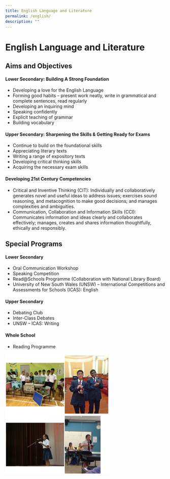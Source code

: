 ```yaml
---
title: English Language and Literature
permalink: /english/
description: ""
---
```

English Language and Literature
===============================

Aims and Objectives
-------------------

#### **Lower Secondary: Building A Strong Foundation**

*   Developing a love for the English Language
*   Forming good habits – present work neatly, write in grammatical and complete sentences, read regularly
*   Developing an inquiring mind
*   Speaking confidently
*   Explicit teaching of grammar
*   Building vocabulary

#### **Upper Secondary: Sharpening the Skills & Getting Ready for Exams**

*   Continue to build on the foundational skills
*   Appreciating literary texts
*   Writing a range of expository texts
*   Developing critical thinking skills
*   Acquiring the necessary exam skills

#### **Developing 21st Century Competencies**

*   Critical and Inventive Thinking (CIT): Individually and collaboratively generates novel and useful ideas to address issues; exercises sound reasoning, and metacognition to make good decisions; and manages complexities and ambiguities.
*   Communication, Collaboration and Information Skills (CCI): Communicates information and ideas clearly and collaborates effectively; manages, creates and shares information thoughtfully, ethically and responsibly.

Special Programs
----------------

#### **Lower Secondary**

*   Oral Communication Workshop
*   Speaking Competition
*   Read@Schools Programme (Collaboration with National Library Board)
*   University of New South Wales (UNSW) – International Competitions and Assessments for Schools (ICAS): English

#### **Upper Secondary**

*   Debating Club
*   Inter-Class Debates
*   UNSW – ICAS: Writing

#### **Whole School**
* Reading Programme




<img src="/images/Departments/English.png"  
     style="width:65%">